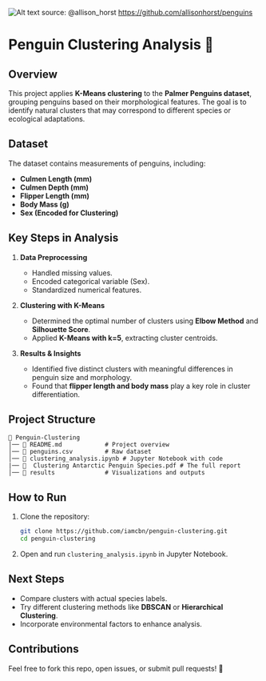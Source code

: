 ![Alt text](https://imgur.com/orZWHly.png=80)
source: @allison_horst https://github.com/allisonhorst/penguins

# **Penguin Clustering Analysis 🐧**  

## **Overview**  
This project applies **K-Means clustering** to the **Palmer Penguins dataset**, grouping penguins based on their morphological features. The goal is to identify natural clusters that may correspond to different species or ecological adaptations.  

## **Dataset**  
The dataset contains measurements of penguins, including:  
- **Culmen Length (mm)**  
- **Culmen Depth (mm)**  
- **Flipper Length (mm)**  
- **Body Mass (g)**  
- **Sex (Encoded for Clustering)**  

## **Key Steps in Analysis**  
1. **Data Preprocessing**  
   - Handled missing values.  
   - Encoded categorical variable (Sex).  
   - Standardized numerical features.  

2. **Clustering with K-Means**  
   - Determined the optimal number of clusters using **Elbow Method** and **Silhouette Score**.  
   - Applied **K-Means with k=5**, extracting cluster centroids.  

3. **Results & Insights**  
   - Identified five distinct clusters with meaningful differences in penguin size and morphology.  
   - Found that **flipper length and body mass** play a key role in cluster differentiation.  

## **Project Structure**  
```
📂 Penguin-Clustering  
│── 📜 README.md            # Project overview  
│── 📜 penguins.csv         # Raw dataset  
│── 📜 clustering_analysis.ipynb # Jupyter Notebook with code
|── 📜  Clustering Antarctic Penguin Species.pdf # The full report 
│── 📂 results              # Visualizations and outputs   
```

## **How to Run**  
1. Clone the repository:  
   ```bash
   git clone https://github.com/iamcbn/penguin-clustering.git
   cd penguin-clustering
   ```
2. Open and run `clustering_analysis.ipynb` in Jupyter Notebook.

## **Next Steps**  
- Compare clusters with actual species labels.  
- Try different clustering methods like **DBSCAN** or **Hierarchical Clustering**.  
- Incorporate environmental factors to enhance analysis.  

## **Contributions**  
Feel free to fork this repo, open issues, or submit pull requests! 🚀 

